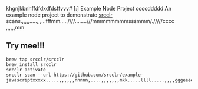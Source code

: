 khgnjkbnhffdfdxdfdsffvvv# [:] Example Node Project
ccccddddd
An example node project to demonstrate [srcclr](https://www.srcclr.com) scans.,,,,,.....,,,...fffmm.....////........///mmmmmmmmsssmmm/./////cccc
,,,,,,mm
## Try mee!!!

```````lllllllllll
brew tap srcclr/srcclr
brew install srcclr
srcclr activate
srcclr scan --url https://github.com/srcclr/example-javascriptxxxxx.....,,,,,,nnnnn,....,,,,,,,mkk.....llll.....,,,,gggeeeeqqqq


